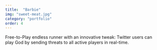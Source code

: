 ```yaml
---
title:  "Barbie"
img: "sweet-meat.jpg"
category: "portfolio"
order: 4
---
```

<p>Free-to-Play endless runner with an innovative tweak: Twitter users can play God by sending threats to all active players in real-time.</p>
